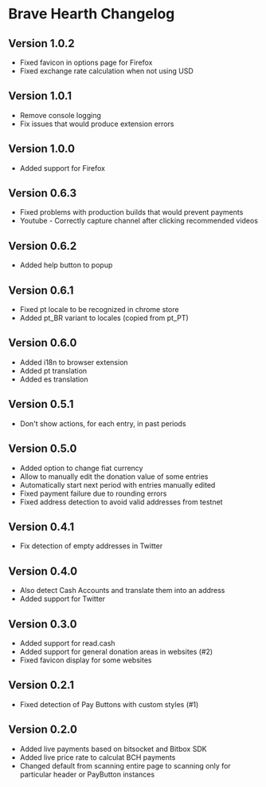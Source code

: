 Brave Hearth Changelog
======================

Version 1.0.2
-------------

 * Fixed favicon in options page for Firefox
 * Fixed exchange rate calculation when not using USD

Version 1.0.1
-------------

 * Remove console logging
 * Fix issues that would produce extension errors

Version 1.0.0
-------------

 * Added support for Firefox

Version 0.6.3
-------------

 * Fixed problems with production builds that would prevent payments
 * Youtube - Correctly capture channel after clicking recommended videos

Version 0.6.2
-------------

 * Added help button to popup

Version 0.6.1
-------------

 * Fixed pt locale to be recognized in chrome store
 * Added pt_BR variant to locales (copied from pt_PT)

Version 0.6.0
-------------

  * Added i18n to browser extension
  * Added pt translation
  * Added es translation

Version 0.5.1
-------------

  * Don't show actions, for each entry, in past periods

Version 0.5.0
-------------

  * Added option to change fiat currency
  * Allow to manually edit the donation value of some entries
  * Automatically start next period with entries manually edited
  * Fixed payment failure due to rounding errors
  * Fixed address detection to avoid valid addresses from testnet

Version 0.4.1
-------------

  * Fix detection of empty addresses in Twitter

Version 0.4.0
-------------

  * Also detect Cash Accounts and translate them into an address
  * Added support for Twitter

Version 0.3.0
-------------

  * Added support for read.cash
  * Added support for general donation areas in websites (#2)
  * Fixed favicon display for some websites

Version 0.2.1
-------------

  * Fixed detection of Pay Buttons with custom styles (#1)

Version 0.2.0
-------------

  * Added live payments based on bitsocket and Bitbox SDK
  * Added live price rate to calculat BCH payments
  * Changed default from scanning entire page to scanning only for particular
    header or PayButton instances
